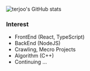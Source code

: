 ![terjoo's GitHub stats](https://github-readme-stats.vercel.app/api?username=terajh&show_icons=true&theme=radical)

### Interest
- FrontEnd (React, TypeScript)
- BackEnd (NodeJS)
- Crawling, Mecro Projects
- Algorithm (C++)
- Continuing ...
